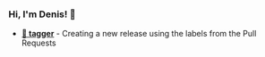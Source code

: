### Hi, I'm Denis! 👋

- **[🚀 tagger](https://github.com/flaticols/tagger)** - Creating a new release using the labels from the Pull Requests

